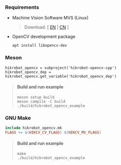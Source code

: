 ### Requirements

- Machine Vision Software MVS (Linux)
  > Download: [ [EN](https://www.hikrobotics.com/en/machinevision/service/download/?module=0 "MVS Download page (EN)") | [CN](https://www.hikrobotics.com/cn/machinevision/service/download/?module=0 "MVS Download page (CN)") ]
- OpenCV development package
  ```shell
  apt install libopencv-dev
  ```

### Meson

```meson
hikrobot_opencv = subproject('hikrobot-opencv-cpp')
hikrobot_opencv_dep = hikrobot_opencv.get_variable('hikrobot_opencv_dep')
```

> #### Build and run example
> 
> ```shell
> meson setup build
> meson compile -C build
> ./build/hikrobot_opencv_example
> ```

### GNU Make

```Makefile
include hikrobot_opencv.mk
FLAGS += $(HIKCV_CV_FLAGS) $(HIKCV_MV_FLAGS) 
```

> #### Build and run example
> 
> ```shell
> make
> ./build/hikrobot_opencv_example
> ```
